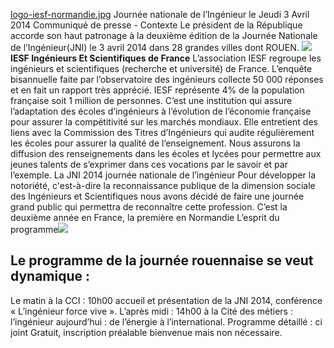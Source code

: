 [logo-iesf-normandie.jpg](/media/logo-iesf-normandie.jpg)
Journée nationale de l’Ingénieur le Jeudi 3 Avril 2014
Communiqué de presse - Contexte
Le président de la République accorde son haut patronage à la deuxième édition de la Journée Nationale de l’Ingénieur(JNI) le 3 avril 2014 dans 28 grandes villes dont ROUEN.
![](/media/IMG_4192.JPG)
**IESF   Ingénieurs Et Scientifiques de France**
L’association IESF regroupe les ingénieurs et scientifiques (recherche et université) de France. 
L’enquête bisannuelle faite par l’observatoire des ingénieurs collecte 50 000 réponses et en fait un rapport très apprécié.
IESF représente 4% de la population française soit 1 million de personnes.
C’est une institution qui assure l’adaptation des écoles d’ingénieurs à l’évolution de l’économie française pour assurer la compétitivité sur les marchés mondiaux. Elle entretient des liens avec la Commission des Titres d’Ingénieurs qui audite régulièrement les écoles pour assurer la qualité de l’enseignement.
Nous assurons la diffusion des renseignements dans les écoles et lycées pour permettre aux jeunes talents de s’exprimer dans ces vocations par le savoir et par l’exemple.
La JNI 2014 journée nationale de l’ingénieur
Pour développer la notoriété, c'est-à-dire la reconnaissance publique de la dimension sociale des Ingénieurs et Scientifiques nous avons décidé de faire une journée grand public qui permettra de reconnaître cette profession.
C’est la deuxième année en France, la première en Normandie
L’esprit du programme![](/media/LogoISF.gif)
## Le programme de la journée rouennaise se veut dynamique :
Le matin à la CCI : 10h00 accueil et présentation de la JNI 2014, conférence « L’ingénieur force vive ».
L’après midi : 14h00 à la Cité des métiers : l’ingénieur aujourd’hui : de l’énergie à l’international.
Programme détaillé : ci joint
Gratuit, inscription préalable bienvenue mais non nécessaire.

